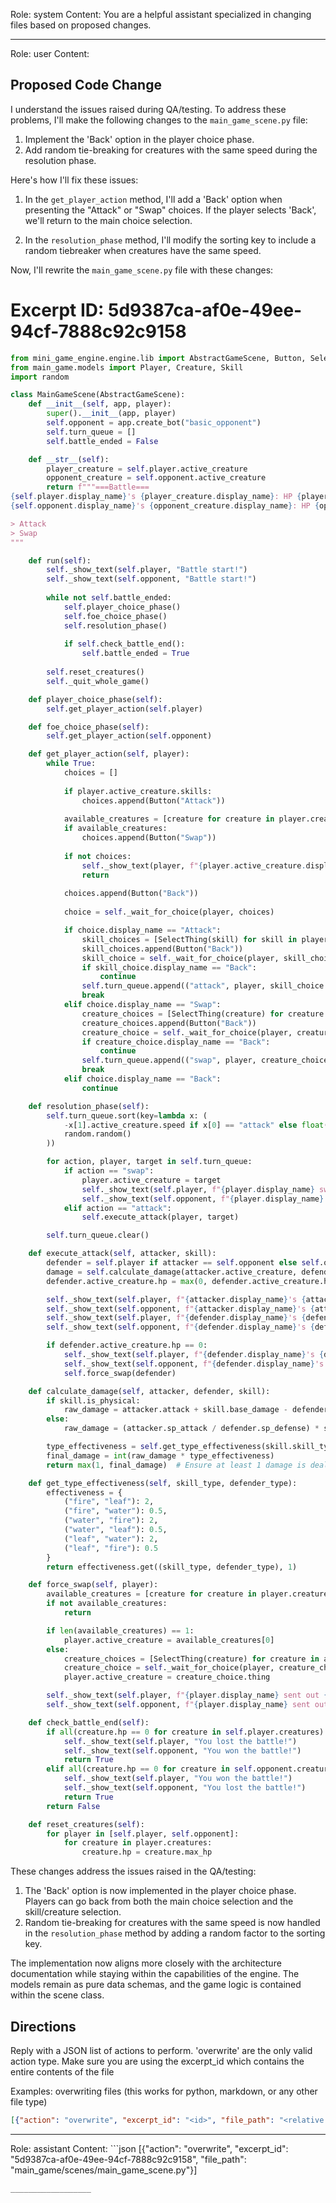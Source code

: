 Role: system
Content: You are a helpful assistant specialized in changing files based on proposed changes.
__________________
Role: user
Content: 
## Proposed Code Change
I understand the issues raised during QA/testing. To address these problems, I'll make the following changes to the `main_game_scene.py` file:

1. Implement the 'Back' option in the player choice phase.
2. Add random tie-breaking for creatures with the same speed during the resolution phase.

Here's how I'll fix these issues:

1. In the `get_player_action` method, I'll add a 'Back' option when presenting the "Attack" or "Swap" choices. If the player selects 'Back', we'll return to the main choice selection.

2. In the `resolution_phase` method, I'll modify the sorting key to include a random tiebreaker when creatures have the same speed.

Now, I'll rewrite the `main_game_scene.py` file with these changes:

# Excerpt ID: 5d9387ca-af0e-49ee-94cf-7888c92c9158
```python main_game/scenes/main_game_scene.py
from mini_game_engine.engine.lib import AbstractGameScene, Button, SelectThing
from main_game.models import Player, Creature, Skill
import random

class MainGameScene(AbstractGameScene):
    def __init__(self, app, player):
        super().__init__(app, player)
        self.opponent = app.create_bot("basic_opponent")
        self.turn_queue = []
        self.battle_ended = False

    def __str__(self):
        player_creature = self.player.active_creature
        opponent_creature = self.opponent.active_creature
        return f"""===Battle===
{self.player.display_name}'s {player_creature.display_name}: HP {player_creature.hp}/{player_creature.max_hp}
{self.opponent.display_name}'s {opponent_creature.display_name}: HP {opponent_creature.hp}/{opponent_creature.max_hp}

> Attack
> Swap
"""

    def run(self):
        self._show_text(self.player, "Battle start!")
        self._show_text(self.opponent, "Battle start!")
        
        while not self.battle_ended:
            self.player_choice_phase()
            self.foe_choice_phase()
            self.resolution_phase()
            
            if self.check_battle_end():
                self.battle_ended = True
        
        self.reset_creatures()
        self._quit_whole_game()

    def player_choice_phase(self):
        self.get_player_action(self.player)

    def foe_choice_phase(self):
        self.get_player_action(self.opponent)

    def get_player_action(self, player):
        while True:
            choices = []
            
            if player.active_creature.skills:
                choices.append(Button("Attack"))
            
            available_creatures = [creature for creature in player.creatures if creature.hp > 0 and creature != player.active_creature]
            if available_creatures:
                choices.append(Button("Swap"))
            
            if not choices:
                self._show_text(player, f"{player.active_creature.display_name} has no available actions!")
                return
            
            choices.append(Button("Back"))
            
            choice = self._wait_for_choice(player, choices)

            if choice.display_name == "Attack":
                skill_choices = [SelectThing(skill) for skill in player.active_creature.skills]
                skill_choices.append(Button("Back"))
                skill_choice = self._wait_for_choice(player, skill_choices)
                if skill_choice.display_name == "Back":
                    continue
                self.turn_queue.append(("attack", player, skill_choice.thing))
                break
            elif choice.display_name == "Swap":
                creature_choices = [SelectThing(creature) for creature in available_creatures]
                creature_choices.append(Button("Back"))
                creature_choice = self._wait_for_choice(player, creature_choices)
                if creature_choice.display_name == "Back":
                    continue
                self.turn_queue.append(("swap", player, creature_choice.thing))
                break
            elif choice.display_name == "Back":
                continue

    def resolution_phase(self):
        self.turn_queue.sort(key=lambda x: (
            -x[1].active_creature.speed if x[0] == "attack" else float('-inf'),
            random.random()
        ))

        for action, player, target in self.turn_queue:
            if action == "swap":
                player.active_creature = target
                self._show_text(self.player, f"{player.display_name} swapped to {target.display_name}!")
                self._show_text(self.opponent, f"{player.display_name} swapped to {target.display_name}!")
            elif action == "attack":
                self.execute_attack(player, target)

        self.turn_queue.clear()

    def execute_attack(self, attacker, skill):
        defender = self.player if attacker == self.opponent else self.opponent
        damage = self.calculate_damage(attacker.active_creature, defender.active_creature, skill)
        defender.active_creature.hp = max(0, defender.active_creature.hp - damage)

        self._show_text(self.player, f"{attacker.display_name}'s {attacker.active_creature.display_name} used {skill.display_name}!")
        self._show_text(self.opponent, f"{attacker.display_name}'s {attacker.active_creature.display_name} used {skill.display_name}!")
        self._show_text(self.player, f"{defender.display_name}'s {defender.active_creature.display_name} took {damage} damage!")
        self._show_text(self.opponent, f"{defender.display_name}'s {defender.active_creature.display_name} took {damage} damage!")

        if defender.active_creature.hp == 0:
            self._show_text(self.player, f"{defender.display_name}'s {defender.active_creature.display_name} fainted!")
            self._show_text(self.opponent, f"{defender.display_name}'s {defender.active_creature.display_name} fainted!")
            self.force_swap(defender)

    def calculate_damage(self, attacker, defender, skill):
        if skill.is_physical:
            raw_damage = attacker.attack + skill.base_damage - defender.defense
        else:
            raw_damage = (attacker.sp_attack / defender.sp_defense) * skill.base_damage

        type_effectiveness = self.get_type_effectiveness(skill.skill_type, defender.creature_type)
        final_damage = int(raw_damage * type_effectiveness)
        return max(1, final_damage)  # Ensure at least 1 damage is dealt

    def get_type_effectiveness(self, skill_type, defender_type):
        effectiveness = {
            ("fire", "leaf"): 2,
            ("fire", "water"): 0.5,
            ("water", "fire"): 2,
            ("water", "leaf"): 0.5,
            ("leaf", "water"): 2,
            ("leaf", "fire"): 0.5
        }
        return effectiveness.get((skill_type, defender_type), 1)

    def force_swap(self, player):
        available_creatures = [creature for creature in player.creatures if creature.hp > 0]
        if not available_creatures:
            return

        if len(available_creatures) == 1:
            player.active_creature = available_creatures[0]
        else:
            creature_choices = [SelectThing(creature) for creature in available_creatures]
            creature_choice = self._wait_for_choice(player, creature_choices)
            player.active_creature = creature_choice.thing

        self._show_text(self.player, f"{player.display_name} sent out {player.active_creature.display_name}!")
        self._show_text(self.opponent, f"{player.display_name} sent out {player.active_creature.display_name}!")

    def check_battle_end(self):
        if all(creature.hp == 0 for creature in self.player.creatures):
            self._show_text(self.player, "You lost the battle!")
            self._show_text(self.opponent, "You won the battle!")
            return True
        elif all(creature.hp == 0 for creature in self.opponent.creatures):
            self._show_text(self.player, "You won the battle!")
            self._show_text(self.opponent, "You lost the battle!")
            return True
        return False

    def reset_creatures(self):
        for player in [self.player, self.opponent]:
            for creature in player.creatures:
                creature.hp = creature.max_hp
```

These changes address the issues raised in the QA/testing:

1. The 'Back' option is now implemented in the player choice phase. Players can go back from both the main choice selection and the skill/creature selection.
2. Random tie-breaking for creatures with the same speed is now handled in the `resolution_phase` method by adding a random factor to the sorting key.

The implementation now aligns more closely with the architecture documentation while staying within the capabilities of the engine. The models remain as pure data schemas, and the game logic is contained within the scene class.

## Directions
Reply with a JSON list of actions to perform. 'overwrite' are the only valid action type. 
Make sure you are using the excerpt_id which contains the entire contents of the file

Examples:
overwriting files (this works for python, markdown, or any other file type)
```json output_example1
[{"action": "overwrite", "excerpt_id": "<id>", "file_path": "<relative file path>"}]
```

__________________
Role: assistant
Content: ```json
[{"action": "overwrite", "excerpt_id": "5d9387ca-af0e-49ee-94cf-7888c92c9158", "file_path": "main_game/scenes/main_game_scene.py"}]
```
__________________
